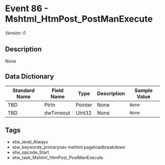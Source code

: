 # Event 86 - Mshtml_HtmPost_PostManExecute
###### Version: 0

## Description
None

## Data Dictionary
|Standard Name|Field Name|Type|Description|Sample Value|
|---|---|---|---|---|
|TBD|PtrIn|Pointer|None|`None`|
|TBD|dwTimeout|UInt32|None|`None`|

## Tags
* etw_level_Always
* etw_keywords_primarynav mshtml pageloadbreakdown
* etw_opcode_Start
* etw_task_Mshtml_HtmPost_PostManExecute